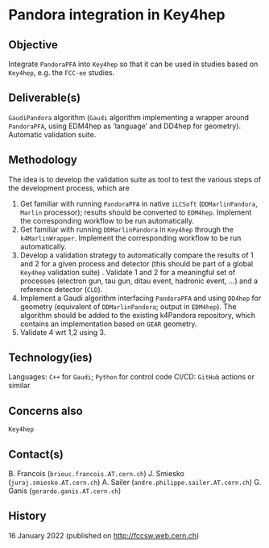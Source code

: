 ﻿---
layout: site
id: opportunities
---

# Pandora integration in Key4hep

## Objective

Integrate `PandoraPFA` into `Key4hep` so that it can be used in studies based on `Key4hep`, e.g. the `FCC-ee` studies.


## Deliverable(s)

`GaudiPandora` algorithm (`Gaudi` algorithm implementing a wrapper around `PandoraPFA`, using EDM4hep as ‘language’ and DD4hep for geometry).
Automatic validation suite.


## Methodology

The idea is to develop the validation suite as tool to test the various steps of the development process, which are
1. Get familiar with running `PandoraPFA` in native `iLCSoft` (`DDMarlinPandora`, `Marlin` processor); results should be converted to `EDM4hep`. Implement the corresponding workflow to be run automatically.
2. Get familiar with running `DDMarlinPandora` in `Key4hep` through the `k4MarlinWrapper`. Implement the corresponding workflow to be run automatically.
3. Develop a validation strategy to automatically compare the results of 1 and 2 for a given process and detector (this should be part of a global `Key4hep` validation suite) . Validate 1 and 2 for a meaningful set of processes (electron gun, tau gun, ditau event, hadronic event, …) and a reference detector (`CLD`).
4. Implement a Gaudi algorithm interfacing `PandoraPFA` and using `DD4hep` for geometry (equivalent of `DDMarlinPandora`; output in `EDM4hep`). The algorithm should be added to the existing k4Pandora repository, which contains an implementation based on `GEAR` geometry.
5. Validate 4 wrt 1,2 using 3.


## Technology(ies)

Languages: `C++` for `Gaudi`; `Python` for control code
CI/CD: `GitHub` actions or similar

## Concerns also
`Key4hep`

## Contact(s)

B. Francois (`brieuc.francois.AT.cern.ch`)
J. Smiesko (`juraj.smiesko.AT.cern.ch`)
A. Sailer (`andre.philippe.sailer.AT.cern.ch`)
G. Ganis (`gerardo.ganis.AT.cern.ch`)

## History

16 January 2022 (published on http://fccsw.web.cern.ch)